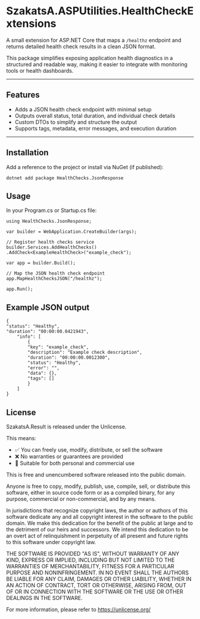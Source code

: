 # SzakatsA.ASPUtilities.HealthCheckExtensions

A small extension for ASP.NET Core that maps a `/healthz` endpoint and returns detailed health check results in a clean JSON format.

This package simplifies exposing application health diagnostics in a structured and readable way, making it easier to integrate with monitoring tools or health dashboards.

---

## Features

- Adds a JSON health check endpoint with minimal setup
- Outputs overall status, total duration, and individual check details
- Custom DTOs to simplify and structure the output
- Supports tags, metadata, error messages, and execution duration

---

## Installation

Add a reference to the project or install via NuGet (if published):

    dotnet add package HealthChecks.JsonResponse

## Usage

In your Program.cs or Startup.cs file:

    using HealthChecks.JsonResponse;
    
    var builder = WebApplication.CreateBuilder(args);
    
    // Register health checks service
    builder.Services.AddHealthChecks()
    .AddCheck<ExampleHealthCheck>("example_check");
    
    var app = builder.Build();
    
    // Map the JSON health check endpoint
    app.MapHealthChecksJSON("/healthz");
    
    app.Run();

## Example JSON output

    {
    "status": "Healthy",
    "duration": "00:00:00.0421943",
        "info": [
            {
            "key": "example_check",
            "description": "Example check description",
            "duration": "00:00:00.0012300",
            "status": "Healthy",
            "error": "",
            "data": {},
            "tags": []
            }
        ]
    }

## License
SzakatsA.Result is released under the Unlicense.

This means:
- ✅ You can freely use, modify, distribute, or sell the software
- ❌ No warranties or guarantees are provided
- 💼 Suitable for both personal and commercial use

This is free and unencumbered software released into the public domain.

Anyone is free to copy, modify, publish, use, compile, sell, or
distribute this software, either in source code form or as a compiled
binary, for any purpose, commercial or non-commercial, and by any
means.

In jurisdictions that recognize copyright laws, the author or authors
of this software dedicate any and all copyright interest in the
software to the public domain. We make this dedication for the benefit
of the public at large and to the detriment of our heirs and
successors. We intend this dedication to be an overt act of
relinquishment in perpetuity of all present and future rights to this
software under copyright law.

THE SOFTWARE IS PROVIDED "AS IS", WITHOUT WARRANTY OF ANY KIND,
EXPRESS OR IMPLIED, INCLUDING BUT NOT LIMITED TO THE WARRANTIES OF
MERCHANTABILITY, FITNESS FOR A PARTICULAR PURPOSE AND NONINFRINGEMENT.
IN NO EVENT SHALL THE AUTHORS BE LIABLE FOR ANY CLAIM, DAMAGES OR
OTHER LIABILITY, WHETHER IN AN ACTION OF CONTRACT, TORT OR OTHERWISE,
ARISING FROM, OUT OF OR IN CONNECTION WITH THE SOFTWARE OR THE USE OR
OTHER DEALINGS IN THE SOFTWARE.

For more information, please refer to <https://unlicense.org/>